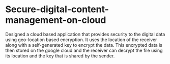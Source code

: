 # Secure-digital-content-management-on-cloud

Designed a cloud based application that provides security to the digital data using geo-location based encryption. It uses the location of the receiver along with a self-generated key to encrypt the data. This encrypted data is then stored on the google cloud and the receiver can decrypt the file using its location and the key that is shared by the sender.
